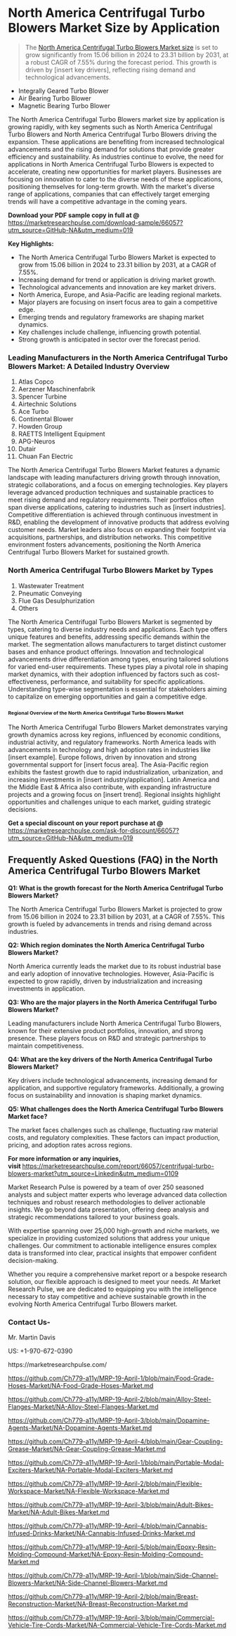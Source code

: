 <h1>North America Centrifugal Turbo Blowers Market&nbsp;Size by Application</h1><blockquote><p>The <a href="https://marketresearchpulse.com/download-sample/66057?utm_source=GitHub-NA&amp;utm_medium=019">North America Centrifugal Turbo Blowers Market size</a> is set to grow significantly from 15.06 billion in 2024 to 23.31 billion by 2031, at a robust CAGR of 7.55% during the forecast period. This growth is driven by [insert key drivers], reflecting rising demand and technological advancements.</p></blockquote><ul><li>Integrally Geared Turbo Blower<li> Air Bearing Turbo Blower<li> Magnetic Bearing Turbo Blower</li></ul><p>The North America Centrifugal Turbo Blowers market size by application is growing rapidly, with key segments such as North America Centrifugal Turbo Blowers and North America Centrifugal Turbo Blowers driving the expansion. These applications are benefiting from increased technological advancements and the rising demand for solutions that provide greater efficiency and sustainability. As industries continue to evolve, the need for applications in North America Centrifugal Turbo Blowers is expected to accelerate, creating new opportunities for market players. Businesses are focusing on innovation to cater to the diverse needs of these applications, positioning themselves for long-term growth. With the market's diverse range of applications, companies that can effectively target emerging trends will have a competitive advantage in the coming years.</p><p><strong>Download your PDF sample copy in full at @ </strong><a href="https://marketresearchpulse.com/download-sample/66057?utm_source=GitHub-NA&amp;utm_medium=019">https://marketresearchpulse.com/download-sample/66057?utm_source=GitHub-NA&amp;utm_medium=019</a></p><p><strong>Key Highlights: </strong></p><ul><li>The North America Centrifugal Turbo Blowers Market is expected to grow from 15.06 billion in 2024 to 23.31 billion by 2031, at a CAGR of 7.55%.</li><li>Increasing demand for trend or application is driving market growth.</li><li>Technological advancements and innovation are key market drivers.</li><li>North America, Europe, and Asia-Pacific are leading regional markets.</li><li>Major players are focusing on insert focus area to gain a competitive edge.</li><li>Emerging trends and regulatory frameworks are shaping market dynamics.</li><li>Key challenges include challenge, influencing growth potential.</li><li>Strong growth is anticipated in sector over the forecast period.</li></ul><h3>Leading Manufacturers in the North America Centrifugal Turbo Blowers Market: A Detailed Industry Overview</h3><ol><li>Atlas Copco</li><li>Aerzener Maschinenfabrik</li><li>Spencer Turbine</li><li>Airtechnic Solutions</li><li>Ace Turbo</li><li>Continental Blower</li><li>Howden Group</li><li>RAETTS Intelligent Equipment</li><li>APG-Neuros</li><li>Dutair</li><li>Chuan Fan Electric</li></ol><div class="flex max-w-full flex-col flex-grow"><div class="min-h-8 text-message flex w-full flex-col items-end gap-2 whitespace-normal break-words [.text-message+&amp;]:mt-5" dir="auto" data-message-author-role="assistant" data-message-id="fd8432e4-4910-450d-b182-61b7bfb0a01f" data-message-model-slug="gpt-4o"><div class="flex w-full flex-col gap-1 empty:hidden first:pt-[3px]"><div class="markdown prose w-full break-words dark:prose-invert light"><p>The North America Centrifugal Turbo Blowers Market features a dynamic landscape with leading manufacturers driving growth through innovation, strategic collaborations, and a focus on emerging technologies. Key players leverage advanced production techniques and sustainable practices to meet rising demand and regulatory requirements. Their portfolios often span diverse applications, catering to industries such as [insert industries]. Competitive differentiation is achieved through continuous investment in R&amp;D, enabling the development of innovative products that address evolving customer needs. Market leaders also focus on expanding their footprint via acquisitions, partnerships, and distribution networks. This competitive environment fosters advancements, positioning the North America Centrifugal Turbo Blowers Market for sustained growth.</p></div></div></div></div><h3>North America Centrifugal Turbo Blowers Market by Types</h3><ol><li>Wastewater Treatment<li> Pneumatic Conveying<li> Flue Gas Desulphurization<li> Others</li></ol><div class="flex max-w-full flex-col flex-grow"><div class="min-h-8 text-message flex w-full flex-col items-end gap-2 whitespace-normal break-words [.text-message+&amp;]:mt-5" dir="auto" data-message-author-role="assistant" data-message-id="084470be-0bb7-4664-bddf-5156b4f41249" data-message-model-slug="gpt-4o-mini"><div class="flex w-full flex-col gap-1 empty:hidden first:pt-[3px]"><div class="markdown prose w-full break-words dark:prose-invert light"><p>The North America Centrifugal Turbo Blowers Market is segmented by types, catering to diverse industry needs and applications. Each type offers unique features and benefits, addressing specific demands within the market. The segmentation allows manufacturers to target distinct customer bases and enhance product offerings. Innovation and technological advancements drive differentiation among types, ensuring tailored solutions for varied end-user requirements. These types play a pivotal role in shaping market dynamics, with their adoption influenced by factors such as cost-effectiveness, performance, and suitability for specific applications. Understanding type-wise segmentation is essential for stakeholders aiming to capitalize on emerging opportunities and gain a competitive edge.</p></div></div></div></div><h3><span style="font-size: 11px;">Regional Overview of the North America Centrifugal Turbo Blowers Market</span></h3><div class="flex max-w-full flex-col flex-grow"><div class="min-h-8 text-message flex w-full flex-col items-end gap-2 whitespace-normal break-words [.text-message+&amp;]:mt-5" dir="auto" data-message-author-role="assistant" data-message-id="e9038762-ce64-4e30-91c9-9bd413514231" data-message-model-slug="gpt-4o-mini"><div class="flex w-full flex-col gap-1 empty:hidden first:pt-[3px]"><div class="markdown prose w-full break-words dark:prose-invert light"><p>The North America Centrifugal Turbo Blowers Market demonstrates varying growth dynamics across key regions, influenced by economic conditions, industrial activity, and regulatory frameworks. North America leads with advancements in technology and high adoption rates in industries like [insert example]. Europe follows, driven by innovation and strong governmental support for [insert focus area]. The Asia-Pacific region exhibits the fastest growth due to rapid industrialization, urbanization, and increasing investments in [insert industry/application]. Latin America and the Middle East &amp; Africa also contribute, with expanding infrastructure projects and a growing focus on [insert trend]. Regional insights highlight opportunities and challenges unique to each market, guiding strategic decisions.</p></div></div></div></div><p><strong>Get a special discount on your report purchase at @ </strong><a href="https://marketresearchpulse.com/ask-for-discount/66057?utm_source=GitHub-NA&amp;utm_medium=019">https://marketresearchpulse.com/ask-for-discount/66057?utm_source=GitHub-NA&amp;utm_medium=019</a></p><h2>Frequently Asked Questions (FAQ) in the North America Centrifugal Turbo Blowers Market</h2><p><strong>Q1: What is the growth forecast for the North America Centrifugal Turbo Blowers Market?</strong></p><p>The North America Centrifugal Turbo Blowers Market is projected to grow from 15.06 billion in 2024 to 23.31 billion by 2031, at a CAGR of 7.55%. This growth is fueled by advancements in trends and rising demand across industries.</p><p><strong>Q2: Which region dominates the North America Centrifugal Turbo Blowers Market?</strong></p><p>North America currently leads the market due to its robust industrial base and early adoption of innovative technologies. However, Asia-Pacific is expected to grow rapidly, driven by industrialization and increasing investments in application.</p><p><strong>Q3: Who are the major players in the North America Centrifugal Turbo Blowers Market?</strong></p><p>Leading manufacturers include North America Centrifugal Turbo Blowers, known for their extensive product portfolios, innovation, and strong presence. These players focus on R&amp;D and strategic partnerships to maintain competitiveness.</p><p><strong>Q4: What are the key drivers of the North America Centrifugal Turbo Blowers Market?</strong></p><p>Key drivers include technological advancements, increasing demand for application, and supportive regulatory frameworks. Additionally, a growing focus on sustainability and innovation is shaping market dynamics.</p><p><strong>Q5: What challenges does the North America Centrifugal Turbo Blowers Market face?</strong></p><p>The market faces challenges such as challenge, fluctuating raw material costs, and regulatory complexities. These factors can impact production, pricing, and adoption rates across regions.</p><p><strong>For more information or any inquiries, visit&nbsp;</strong><a href="https://marketresearchpulse.com/report/66057/centrifugal-turbo-blowers-market?utm_source=Linkedin&utm_medium=0109">https://marketresearchpulse.com/report/66057/centrifugal-turbo-blowers-market?utm_source=Linkedin&utm_medium=0109</a></p><p>Market Research Pulse is powered by a team of over 250 seasoned analysts and subject matter experts who leverage advanced data collection techniques and robust research methodologies to deliver actionable insights. We go beyond data presentation, offering deep analysis and strategic recommendations tailored to your business goals.</p><p>With expertise spanning over 25,000 high-growth and niche markets, we specialize in providing customized solutions that address your unique challenges. Our commitment to actionable intelligence ensures complex data is transformed into clear, practical insights that empower confident decision-making.</p><p>Whether you require a comprehensive market report or a bespoke research solution, our flexible approach is designed to meet your needs. At Market Research Pulse, we are dedicated to equipping you with the intelligence necessary to stay competitive and achieve sustainable growth in the evolving North America Centrifugal Turbo Blowers market.</p><h3><strong>Contact Us-</strong></h3><p>Mr. Martin Davis</p><p>US: +1-970-672-0390</p><p>https://marketresearchpulse.com/</p><p><a href="https://github.com/Ch779-a11y/MRP-19-April-1/blob/main/Food-Grade-Hoses-Market/NA-Food-Grade-Hoses-Market.md">https://github.com/Ch779-a11y/MRP-19-April-1/blob/main/Food-Grade-Hoses-Market/NA-Food-Grade-Hoses-Market.md</a></p><p><a href="https://github.com/Ch779-a11y/MRP-19-April-2/blob/main/Alloy-Steel-Flanges-Market/NA-Alloy-Steel-Flanges-Market.md">https://github.com/Ch779-a11y/MRP-19-April-2/blob/main/Alloy-Steel-Flanges-Market/NA-Alloy-Steel-Flanges-Market.md</a></p><p><a href="https://github.com/Ch779-a11y/MRP-19-April-3/blob/main/Dopamine-Agents-Market/NA-Dopamine-Agents-Market.md">https://github.com/Ch779-a11y/MRP-19-April-3/blob/main/Dopamine-Agents-Market/NA-Dopamine-Agents-Market.md</a></p><p><a href="https://github.com/Ch779-a11y/MRP-19-April-4/blob/main/Gear-Coupling-Grease-Market/NA-Gear-Coupling-Grease-Market.md">https://github.com/Ch779-a11y/MRP-19-April-4/blob/main/Gear-Coupling-Grease-Market/NA-Gear-Coupling-Grease-Market.md</a></p><p><a href="https://github.com/Ch779-a11y/MRP-19-April-1/blob/main/Portable-Modal-Exciters-Market/NA-Portable-Modal-Exciters-Market.md">https://github.com/Ch779-a11y/MRP-19-April-1/blob/main/Portable-Modal-Exciters-Market/NA-Portable-Modal-Exciters-Market.md</a></p><p><a href="https://github.com/Ch779-a11y/MRP-19-April-2/blob/main/Flexible-Workspace-Market/NA-Flexible-Workspace-Market.md">https://github.com/Ch779-a11y/MRP-19-April-2/blob/main/Flexible-Workspace-Market/NA-Flexible-Workspace-Market.md</a></p><p><a href="https://github.com/Ch779-a11y/MRP-19-April-3/blob/main/Adult-Bikes-Market/NA-Adult-Bikes-Market.md">https://github.com/Ch779-a11y/MRP-19-April-3/blob/main/Adult-Bikes-Market/NA-Adult-Bikes-Market.md</a></p><p><a href="https://github.com/Ch779-a11y/MRP-19-April-4/blob/main/Cannabis-Infused-Drinks-Market/NA-Cannabis-Infused-Drinks-Market.md">https://github.com/Ch779-a11y/MRP-19-April-4/blob/main/Cannabis-Infused-Drinks-Market/NA-Cannabis-Infused-Drinks-Market.md</a></p><p><a href="https://github.com/Ch779-a11y/MRP-19-April-5/blob/main/Epoxy-Resin-Molding-Compound-Market/NA-Epoxy-Resin-Molding-Compound-Market.md">https://github.com/Ch779-a11y/MRP-19-April-5/blob/main/Epoxy-Resin-Molding-Compound-Market/NA-Epoxy-Resin-Molding-Compound-Market.md</a></p><p><a href="https://github.com/Ch779-a11y/MRP-19-April-1/blob/main/Side-Channel-Blowers-Market/NA-Side-Channel-Blowers-Market.md">https://github.com/Ch779-a11y/MRP-19-April-1/blob/main/Side-Channel-Blowers-Market/NA-Side-Channel-Blowers-Market.md</a></p><p><a href="https://github.com/Ch779-a11y/MRP-19-April-2/blob/main/Breast-Reconstruction-Market/NA-Breast-Reconstruction-Market.md">https://github.com/Ch779-a11y/MRP-19-April-2/blob/main/Breast-Reconstruction-Market/NA-Breast-Reconstruction-Market.md</a></p><p><a href="https://github.com/Ch779-a11y/MRP-19-April-3/blob/main/Commercial-Vehicle-Tire-Cords-Market/NA-Commercial-Vehicle-Tire-Cords-Market.md">https://github.com/Ch779-a11y/MRP-19-April-3/blob/main/Commercial-Vehicle-Tire-Cords-Market/NA-Commercial-Vehicle-Tire-Cords-Market.md</a></p>
